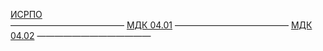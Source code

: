 [ИСРПО](https://disk.yandex.ru/client/disk/%D0%9A%D0%9E%D0%A1%D0%95%D0%9D%D0%9A%D0%9E%D0%92/%D0%98%D0%A1%D0%A0%D0%9F%D0%9E) <br />
—————————————
[МДК 04.01](https://disk.yandex.ru/client/disk/%D0%9A%D0%9E%D0%A1%D0%95%D0%9D%D0%9A%D0%9E%D0%92/%D0%9C%D0%94%D0%9A.04.01)
—————————————
[МДК 04.02](https://disk.yandex.ru/client/disk/%D0%9A%D0%9E%D0%A1%D0%95%D0%9D%D0%9A%D0%9E%D0%92/%D0%9C%D0%94%D0%9A.04.02)
—————————————
